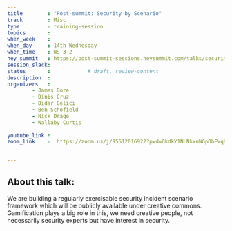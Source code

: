 ```yaml
---
title        : "Post-summit: Security by Scenario"
track        : Misc
type         : training-session
topics       :
when_week    : 
when_day     : 14th Wednesday
when_time    : WS-3-2
hey_summit   : https://post-summit-sessions.heysummit.com/talks/security-by-scenario-1/
session_slack:
status       :            # draft, review-content
description  :
organizers   : 
        - James Bore
        - Dinis Cruz
        - Didar Gelici
        - Ben Schofield
        - Nick Drage
        - Wallaby Curtis
     
youtube_link : 
zoom_link    :  https://zoom.us/j/95512016922?pwd=QkdkY1NLNkxnWGpObEVqOTZnTG92dz09


---
```

## About this talk:

We are building a regularly exercisable security incident scenario framework which will be publicly available under creative commons. 
Gamification plays a big role in this, we need creative people, not necessarily security experts but have interest in security.
